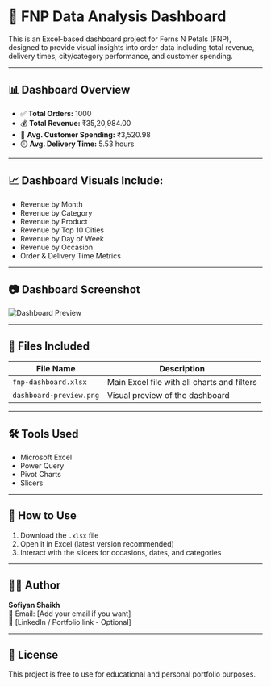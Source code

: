# 🌸 FNP Data Analysis Dashboard

This is an Excel-based dashboard project for Ferns N Petals (FNP), designed to provide visual insights into order data including total revenue, delivery times, city/category performance, and customer spending.

---

## 📊 Dashboard Overview

- ✅ **Total Orders:** 1000  
- 💰 **Total Revenue:** ₹35,20,984.00  
- 🧾 **Avg. Customer Spending:** ₹3,520.98  
- ⏱️ **Avg. Delivery Time:** 5.53 hours  

---

## 📈 Dashboard Visuals Include:
- Revenue by Month
- Revenue by Category
- Revenue by Product
- Revenue by Top 10 Cities
- Revenue by Day of Week
- Revenue by Occasion
- Order & Delivery Time Metrics

---

## 📷 Dashboard Screenshot

![Dashboard Preview](dashboard-preview.png)

---

## 📁 Files Included

| File Name              | Description                                |
|------------------------|--------------------------------------------|
| `fnp-dashboard.xlsx`   | Main Excel file with all charts and filters |
| `dashboard-preview.png`| Visual preview of the dashboard             |

---

## 🛠 Tools Used

- Microsoft Excel
- Power Query
- Pivot Charts
- Slicers

---

## 🚀 How to Use

1. Download the `.xlsx` file
2. Open it in Excel (latest version recommended)
3. Interact with the slicers for occasions, dates, and categories

---

## 👨‍💻 Author

**Sofiyan Shaikh**  
📧 Email: [Add your email if you want]  
📌 [LinkedIn / Portfolio link - Optional]

---

## 📜 License

This project is free to use for educational and personal portfolio purposes.

